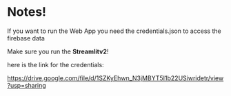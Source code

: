 # Notes!
If you want to run the Web App you need the credentials.json to access the firebase data

Make sure you run the **Streamlitv2**!

here is the link for the credentials:

https://drive.google.com/file/d/1SZKyEhwn_N3jMBYT5I1b22USiwridetr/view?usp=sharing
